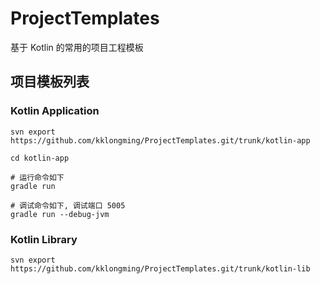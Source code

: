 # ProjectTemplates
基于 Kotlin 的常用的项目工程模板

## 项目模板列表

### Kotlin Application
```
svn export https://github.com/kklongming/ProjectTemplates.git/trunk/kotlin-app

cd kotlin-app

# 运行命令如下
gradle run

# 调试命令如下, 调试端口 5005
gradle run --debug-jvm

```

### Kotlin Library
```
svn export https://github.com/kklongming/ProjectTemplates.git/trunk/kotlin-lib

```
